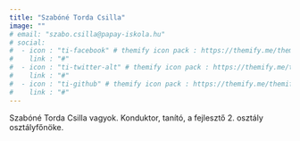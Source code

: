 ```yaml
---
title: "Szabóné Torda Csilla"
image: ""
# email: "szabo.csilla@papay-iskola.hu"
# social:
#  - icon : "ti-facebook" # themify icon pack : https://themify.me/themify-icons
#    link : "#"
#  - icon : "ti-twitter-alt" # themify icon pack : https://themify.me/themify-icons
#    link : "#"
#  - icon : "ti-github" # themify icon pack : https://themify.me/themify-icons
#    link : "#" 
---
```

Szabóné Torda Csilla vagyok. Konduktor, tanító, a fejlesztő 2. osztály osztályfőnöke.